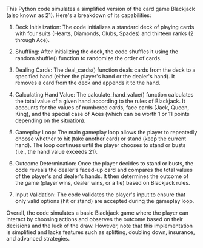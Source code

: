 
This Python code simulates a simplified version of the card game Blackjack (also known as 21). Here's a breakdown of its capabilities:

1. Deck Initialization: The code initializes a standard deck of playing cards with four suits (Hearts, Diamonds, Clubs, Spades) and thirteen ranks (2 through Ace).

2. Shuffling: After initializing the deck, the code shuffles it using the random.shuffle() function to randomize the order of cards.

3. Dealing Cards: The deal_cards() function deals cards from the deck to a specified hand (either the player's hand or the dealer's hand). It removes a card from the deck and appends it to the hand.

4. Calculating Hand Value: The calculate_hand_value() function calculates the total value of a given hand according to the rules of Blackjack. It accounts for the values of numbered cards, face cards (Jack, Queen, King), and the special case of Aces (which can be worth 1 or 11 points depending on the situation).

5. Gameplay Loop: The main gameplay loop allows the player to repeatedly choose whether to hit (take another card) or stand (keep the current hand). The loop continues until the player chooses to stand or busts (i.e., the hand value exceeds 21).

6. Outcome Determination: Once the player decides to stand or busts, the code reveals the dealer's faced-up card and compares the total values of the player's and dealer's hands. It then determines the outcome of the game (player wins, dealer wins, or a tie) based on Blackjack rules.

7. Input Validation: The code validates the player's input to ensure that only valid options (hit or stand) are accepted during the gameplay loop.

Overall, the code simulates a basic Blackjack game where the player can interact by choosing actions and observes the outcome based on their decisions and the luck of the draw. However, note that this implementation is simplified and lacks features such as splitting, doubling down, insurance, and advanced strategies.
